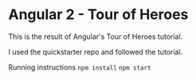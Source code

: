 # Angular 2 - Tour of Heroes

This is the result of Angular's Tour of Heroes tutorial. 

I used the quickstarter repo and followed the tutorial.

Running instructions
`npm install`
`npm start`
